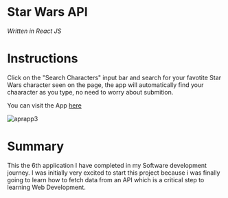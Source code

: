 # Star Wars API #

*Written in React JS*

# Instructions

Click on the "Search Characters" input bar and search for your favotite Star Wars character seen on the page, the app will automatically find your chaaracter as you type, no need to worry about submition.


You can visit the App [here](https://starwarsapi4.herokuapp.com)


![aprapp3](https://user-images.githubusercontent.com/55517078/103447617-9924e900-4c5b-11eb-8a69-ad34d0e690c2.PNG)


# Summary

This the 6th application I have completed in my Software development journey. I was initially very excited to start this project because i was finally going to learn how to fetch data from an API which is a critical step to learning Web Development.